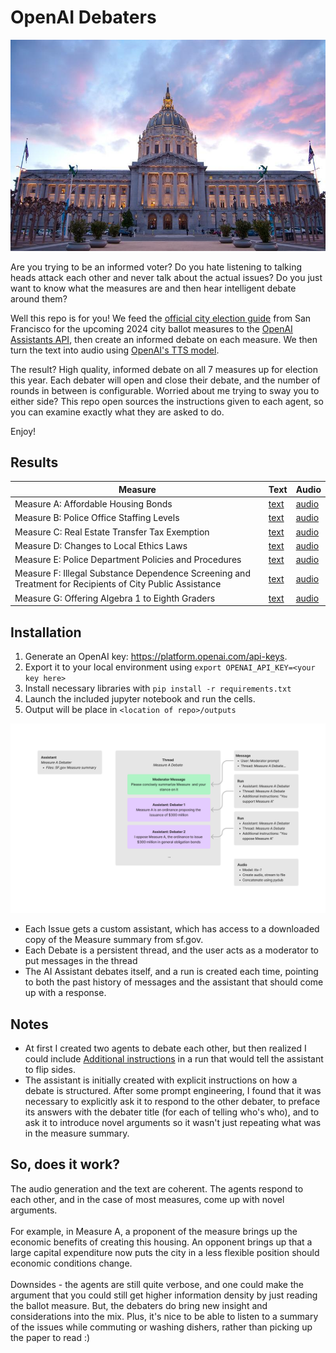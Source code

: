 # OpenAI Debaters

![SF City Hall](docs/city_hall.jpeg)

Are you trying to be an informed voter? Do you hate listening to talking heads attack each other and never talk about the actual issues? Do you just want to know what the measures are and then hear intelligent debate around them? 

Well this repo is for you! We feed the [official city election guide](https://voterguide.sfelections.org/local-ballot-measures) from San Francisco for the upcoming 2024 city ballot measures to the [OpenAI Assistants API](https://platform.openai.com/docs/api-reference/assistants), then create an informed debate on each measure. We then turn the text into audio using [OpenAI's TTS model](https://platform.openai.com/docs/models/tts). 

The result? High quality, informed debate on all 7 measures up for election this year.
Each debater will open and close their debate, and the number of rounds in between is configurable.  Worried about me trying to sway you to either side? This repo open sources the instructions given to each agent, so you can examine exactly what they are asked to do. 

Enjoy!

## Results
| Measure      | Text | Audio |
| ----------- | ----------- | ----------- |
|Measure A: Affordable Housing Bonds | [text](docs/debate_a.txt) | [audio](docs/issue_a.mp3) |
|Measure B: Police Office Staffing Levels | [text](docs/debate_b.txt)| [audio](docs/issue_b.mp3) |
|Measure C: Real Estate Transfer Tax Exemption | [text](docs/debate_c.txt)| [audio](docs/issue_c.mp3) |
|Measure D: Changes to Local Ethics Laws | [text](docs/debate_d.txt)| [audio](docs/issue_d.mp3) |
|Measure E: Police Department Policies and Procedures | [text](docs/debate_e.txt)| [audio](docs/issue_e.mp3) |
Measure F: Illegal Substance Dependence Screening and Treatment for Recipients of City Public Assistance | [text](docs/debate_f.txt)| [audio](docs/issue_f.mp3) |
|Measure G: Offering Algebra 1 to Eighth Graders | [text](docs/debate_g.txt)|  [audio](docs/issue_g.mp3) |


## Installation
1. Generate an OpenAI key: https://platform.openai.com/api-keys. 
2. Export it to your local environment using `export OPENAI_API_KEY=<your key here>`
3. Install necessary libraries with `pip install -r requirements.txt`
4. Launch the included jupyter notebook and run the cells. 
5. Output will be place in `<location of repo>/outputs`

![Block Diagram](docs/openai_sf_debaters.png)

- Each Issue gets a custom assistant, which has access to a downloaded copy of the Measure summary from sf.gov.
- Each Debate is a persistent thread, and the user acts as a moderator to put messages in the thread
- The AI Assistant debates itself, and a run is created each time, pointing to both the past history of messages and the assistant that should come up with a response. 

## Notes
- At first I created two agents to debate each other, but then realized I could include [Additional instructions](https://platform.openai.com/docs/api-reference/runs/createRun) in a run that would tell the assistant to flip sides. 
- The assistant is initially created with explicit instructions on how a debate is structured. After some prompt engineering, I found that it was necessary to explicitly ask it to respond to the other debater, to preface its answers with the debater title (for each of telling who's who), and to ask it to introduce novel arguments so it wasn't just repeating what was in the measure summary. 

## So, does it work? 
The audio generation and the text are coherent. The agents respond to each other, and in the case of most measures, come up with novel arguments. 
<br><br> 
For example, in Measure A, a proponent of the measure brings up the economic benefits of creating this housing. An opponent brings up that a large capital expenditure now puts the city in a less flexible position should economic conditions change. 
<br><br>
Downsides - the agents are still quite verbose, and one could make the argument that you could still get higher information density by just reading the ballot measure. But, the debaters do bring new insight and considerations into the mix. Plus, it's nice to be able to listen to a summary of the issues while commuting or washing dishers, rather than picking up the paper to read :)
